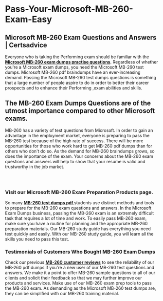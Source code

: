 # Pass-Your-Microsoft-MB-260-Exam-Easy
<h2><strong>Microsoft MB-260 Exam Questions and Answers | Certsadvice</strong></h2> <p>Everyone who is taking the Performing exam should be familiar with the <a href="http://www.certsadvice.com/microsoft/mb-260-practice-questions"><strong>Microsoft MB-260 exam dumps practise questions</strong></a>. Regardless of whether you&#39;re a Microsoft exam dumps, you need the Microsoft MB-260 test dumps. Microsoft MB-260 pdf braindumps have an ever-increasing demand. Passing the Microsoft MB-260 test dumps questions is something that a large number of people aspire to do in order to better their career prospects and to enhance their Performing ,exam abilities and skills.</p> <h2><strong>The MB-260 Exam Dumps Questions are of the utmost importance compared to other Microsoft exams.</strong></h2> <p>MB-260 has a variety of test questions from Microsoft. In order to gain an advantage in the employment market, everyone is preparing to pass the MB-260 test because of the high rate of success. There will be more opportunities for those who work hard to get MB-260 pdf dumps than for others who don&#39;t do so. As the demand for MB-260 braindumps grows, so does the importance of the exam. Your concerns about the MB-260 exam questions and answers will help to show that your resume is valid and trustworthy in the job market.</p> <p><a href="http://www.certsadvice.com/microsoft/mb-260-practice-questions" style="display: block; padding: 1em 0; text-align: center; "><img alt="" src="https://1.bp.blogspot.com/-RUOr8Wn-CRk/YUYAxC8kcHI/AAAAAAAAAnw/F7BbdI3tw8QDj5z8iX0vQAioQzKiUxduwCLcBGAsYHQ/s0/unnamed.jpg" /></a></p> <h3><strong>Visit our Microsoft MB-260 Exam Preparation Products page.</strong></h3> <p>So many <a href="http://www.certsadvice.com/microsoft/mb-260-practice-questions"><strong>MB-260 test dumps pdf </strong></a>students use distinct methods and tools to prepare for the MB-260 exam questions and answers. In the Microsoft Exam Dumps business, passing the MB-260 exam is an extremely difficult task that requires a lot of time and work. To easily pass MB-260 exam, make sure you have a routine for planning and the appropriate MB-260 preparation materials. Our MB-260 study guide has everything you need test quickly and easily. With our MB-260 study guide, you will learn all the skills you need to pass this test.</p> <h3><strong>Testimonials of Customers Who Bought MB-260 Exam Dumps</strong></h3> <p>Check our previous <a href="http://www.certsadvice.com/microsoft/mb-260-practice-questions"><strong>MB-260 customer reviews</strong></a> to see the reliability of our MB-260 pdf dumps if you&#39;re a new user of our MB-260 test questions and answers. We make it a point to offer MB-260 sample questions to all of our clients and solicit their feedback so that we may further improve our products and services. Make use of our MB-260 exam prep tools to pass the MB-260 exam. As demanding as the Microsoft MB-260 test dumps are, they can be simplified with our MB-260 training material.</p>
